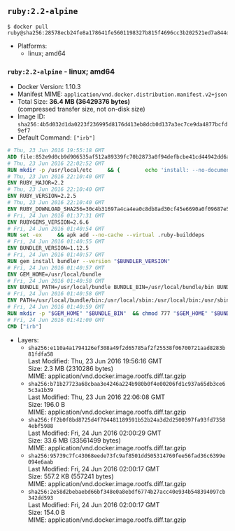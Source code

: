 ## `ruby:2.2-alpine`

```console
$ docker pull ruby@sha256:28578ecb24fe8a178641fe5601198327b815f4696cc3b202521ed7a844db53f3
```

-	Platforms:
	-	linux; amd64

### `ruby:2.2-alpine` - linux; amd64

-	Docker Version: 1.10.3
-	Manifest MIME: `application/vnd.docker.distribution.manifest.v2+json`
-	Total Size: **36.4 MB (36429376 bytes)**  
	(compressed transfer size, not on-disk size)
-	Image ID: `sha256:4b5d032d1da0223f236995d8176d413eb8dcb0d137a3ec7ce9da4877bcfd9ef7`
-	Default Command: `["irb"]`

```dockerfile
# Thu, 23 Jun 2016 19:55:18 GMT
ADD file:852e9d0cb9d906535af512a89339fc70b2873a0f94defbcbe41cd44942dd6ac8 in /
# Thu, 23 Jun 2016 22:02:52 GMT
RUN mkdir -p /usr/local/etc 	&& { 		echo 'install: --no-document'; 		echo 'update: --no-document'; 	} >> /usr/local/etc/gemrc
# Thu, 23 Jun 2016 22:10:40 GMT
ENV RUBY_MAJOR=2.2
# Thu, 23 Jun 2016 22:10:40 GMT
ENV RUBY_VERSION=2.2.5
# Thu, 23 Jun 2016 22:10:40 GMT
ENV RUBY_DOWNLOAD_SHA256=30c4b31697a4ca4ea0c8db8ad30cf45e6690a0f09687e5d483c933c03ca335e3
# Fri, 24 Jun 2016 01:37:31 GMT
ENV RUBYGEMS_VERSION=2.6.6
# Fri, 24 Jun 2016 01:40:54 GMT
RUN set -ex 	&& apk add --no-cache --virtual .ruby-builddeps 		autoconf 		bison 		bzip2 		bzip2-dev 		ca-certificates 		coreutils 		curl 		gcc 		gdbm-dev 		glib-dev 		libc-dev 		libffi-dev 		libxml2-dev 		libxslt-dev 		linux-headers 		make 		ncurses-dev 		openssl-dev 		procps 		readline-dev 		ruby 		yaml-dev 		zlib-dev 	&& curl -fSL -o ruby.tar.gz "http://cache.ruby-lang.org/pub/ruby/$RUBY_MAJOR/ruby-$RUBY_VERSION.tar.gz" 	&& echo "$RUBY_DOWNLOAD_SHA256 *ruby.tar.gz" | sha256sum -c - 	&& mkdir -p /usr/src 	&& tar -xzf ruby.tar.gz -C /usr/src 	&& mv "/usr/src/ruby-$RUBY_VERSION" /usr/src/ruby 	&& rm ruby.tar.gz 	&& cd /usr/src/ruby 	&& { echo '#define ENABLE_PATH_CHECK 0'; echo; cat file.c; } > file.c.new && mv file.c.new file.c 	&& autoconf 	&& ac_cv_func_isnan=yes ac_cv_func_isinf=yes 		./configure --disable-install-doc 	&& make -j"$(getconf _NPROCESSORS_ONLN)" 	&& make install 	&& runDeps="$( 		scanelf --needed --nobanner --recursive /usr/local 			| awk '{ gsub(/,/, "\nso:", $2); print "so:" $2 }' 			| sort -u 			| xargs -r apk info --installed 			| sort -u 	)" 	&& apk add --virtual .ruby-rundeps $runDeps 		bzip2 		ca-certificates 		curl 		libffi-dev 		openssl-dev 		yaml-dev 		procps 		zlib-dev 	&& apk del .ruby-builddeps 	&& gem update --system $RUBYGEMS_VERSION 	&& rm -r /usr/src/ruby
# Fri, 24 Jun 2016 01:40:55 GMT
ENV BUNDLER_VERSION=1.12.5
# Fri, 24 Jun 2016 01:40:57 GMT
RUN gem install bundler --version "$BUNDLER_VERSION"
# Fri, 24 Jun 2016 01:40:57 GMT
ENV GEM_HOME=/usr/local/bundle
# Fri, 24 Jun 2016 01:40:58 GMT
ENV BUNDLE_PATH=/usr/local/bundle BUNDLE_BIN=/usr/local/bundle/bin BUNDLE_SILENCE_ROOT_WARNING=1 BUNDLE_APP_CONFIG=/usr/local/bundle
# Fri, 24 Jun 2016 01:40:58 GMT
ENV PATH=/usr/local/bundle/bin:/usr/local/sbin:/usr/local/bin:/usr/sbin:/usr/bin:/sbin:/bin
# Fri, 24 Jun 2016 01:40:59 GMT
RUN mkdir -p "$GEM_HOME" "$BUNDLE_BIN" 	&& chmod 777 "$GEM_HOME" "$BUNDLE_BIN"
# Fri, 24 Jun 2016 01:41:00 GMT
CMD ["irb"]
```

-	Layers:
	-	`sha256:e110a4a1794126ef308a49f2d65785af2f25538f06700721aad8283b81fdfa58`  
		Last Modified: Thu, 23 Jun 2016 19:56:16 GMT  
		Size: 2.3 MB (2310286 bytes)  
		MIME: application/vnd.docker.image.rootfs.diff.tar.gzip
	-	`sha256:b71b27723a68cbaa3e4246a224b980b0f4e00206fd1c937a65db3ce65c3a1b39`  
		Last Modified: Thu, 23 Jun 2016 22:06:08 GMT  
		Size: 196.0 B  
		MIME: application/vnd.docker.image.rootfs.diff.tar.gzip
	-	`sha256:ff2b0f8bd8725d4f704481189591b52b24a3d2d2500397fa93fd73584ebf5988`  
		Last Modified: Fri, 24 Jun 2016 02:00:29 GMT  
		Size: 33.6 MB (33561499 bytes)  
		MIME: application/vnd.docker.image.rootfs.diff.tar.gzip
	-	`sha256:95739c7fc43068eede73fc9af8501dd505314760fee56fad36c6399e094e6aab`  
		Last Modified: Fri, 24 Jun 2016 02:00:17 GMT  
		Size: 557.2 KB (557241 bytes)  
		MIME: application/vnd.docker.image.rootfs.diff.tar.gzip
	-	`sha256:2e58d2bebaebd66bf348e0a8ebdf6774b27acc40e934b548394097cb342dd593`  
		Last Modified: Fri, 24 Jun 2016 02:00:17 GMT  
		Size: 154.0 B  
		MIME: application/vnd.docker.image.rootfs.diff.tar.gzip
